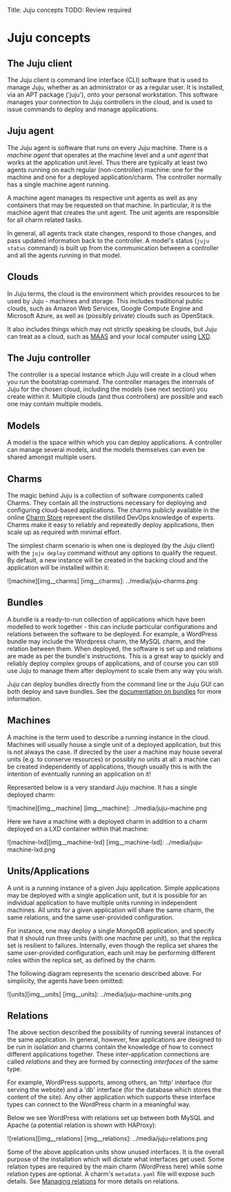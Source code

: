 Title: Juju concepts
TODO:  Review required

# Juju concepts

## The Juju client

The Juju client is command line interface (CLI) software that is used to
manage Juju, whether as an administrator or as a regular user. It is 
installed, via an APT package ('juju'), onto your personal workstation. 
This software manages your connection to Juju controllers in the cloud, 
and is used to issue commands to deploy and manage applications.

## Juju agent

The Juju agent is software that runs on every Juju machine. There is a *machine
agent* that operates at the machine level and a *unit agent* that works at the
application unit level. Thus there are typically at least two agents running on
each regular (non-controller) machine: one for the machine and one for a
deployed application/charm. The controller normally has a single machine agent
running.

A machine agent manages its respective unit agents as well as any containers
that may be requested on that machine. In particular, it is the machine agent
that creates the unit agent. The unit agents are responsible for all charm
related tasks.

In general, all agents track state changes, respond to those changes, and pass
updated information back to the controller. A model's status (`juju status`
command) is built up from the communication between a controller and all the
agents running in that model.

## Clouds

In Juju terms, the cloud is the environment which provides resources to be used
by Juju - machines and storage. This includes traditional public clouds, such
as Amazon Web Services, Google Compute Engine and Microsoft Azure, as well as
(possibly private) clouds such as OpenStack.

It also includes things which may not strictly speaking be clouds, but Juju can
treat as a cloud, such as [MAAS][maas] and your local computer using [LXD][lxd].


## The Juju controller

The controller is a special instance which Juju will create in a cloud when you
run the bootstrap command. The controller manages the internals of Juju for the
chosen cloud, including the models (see next section) you create within it.
Multiple clouds (and thus controllers) are possible and each one may contain
multiple models.

## Models

A model is the space within which you can deploy applications. A controller can 
manage several models, and the models themselves can even be shared amongst
multiple users.

## Charms

The magic behind Juju is a collection of software components called Charms. They
contain all the instructions necessary for deploying and configuring 
cloud-based applications. The charms publicly available in the online 
[Charm Store][charmstore] 
represent the distilled DevOps knowledge of experts. Charms make it easy to 
reliably and repeatedly deploy applications, then scale up as required with
minimal effort.

The simplest charm scenario is when one is deployed (by the Juju client) with
the `juju deploy` command without any options to qualify the request. By
default, a new instance will be created in the backing cloud and the
application will be installed within it:

![machine][img__charms]
[img__charms]: ../media/juju-charms.png

## Bundles

A bundle is a ready-to-run collection of applications which have been modelled
to work together - this can include particular configurations and relations
between the software to be deployed. For example, a WordPress bundle may include
the Wordpress charm, the MySQL charm, and the relation between them. When
deployed, the software is set up and relations are made as per the bundle's 
instructions. This is a great way to quickly and reliably deploy complex groups
of applications, and of course you can still use Juju to manage them after 
deployment to scale them any way you wish.

Juju can deploy bundles directly from the command line or the Juju GUI can both
deploy and save bundles. See the [documentation on bundles][bundles] for more
information.

## Machines

A machine is the term used to describe a running instance in the cloud. Machines
will usually house a single unit of a deployed application, but this is not
always the case. If directed by the user a machine may house several units (e.g.
to conserve resources) or possibly no units at all: a machine can be created 
independently of applications, though usually this is with the intention of 
eventually running an application on it!

Represented below is a very standard Juju machine. It has a single deployed
charm:

![machine][img__machine]
[img__machine]: ../media/juju-machine.png

Here we have a machine with a deployed charm in addition to a charm deployed on
a LXD container within that machine:

![machine-lxd][img__machine-lxd]
[img__machine-lxd]: ../media/juju-machine-lxd.png

## Units/Applications

A unit is a running instance of a given Juju application. Simple applications
may be deployed with a single application unit, but it is possible for an
individual application to have multiple units running in independent machines.
All units for a given application will share the same charm, the same
relations, and the same user-provided configuration.

For instance, one may deploy a single MongoDB application, and specify that it
should run three units (with one machine per unit), so that the replica set is
resilient to failures. Internally, even though the replica set shares the same
user-provided configuration, each unit may be performing different roles within
the replica set, as defined by the charm.

The following diagram represents the scenario described above. For simplicity,
the agents have been omitted:

![units][img__units]
[img__units]: ../media/juju-machine-units.png

## Relations

The above section described the possibility of running several instances of the
same application. In general, however, few applications are designed to be run
in isolation and charms contain the knowledge of how to connect different
applications together. These inter-application connections are called
*relations* and they are formed by connecting *interfaces* of the same type.

For example, WordPress supports, among others, an 'http' interface (for serving
the website) and a 'db' interface (for the database which stores the content of
the site). Any other application which supports these interface types can
connect to the WordPress charm in a meaningful way.

Below we see WordPress with relations set up between both MySQL and Apache (a
potential relation is shown with HAProxy):

![relations][img__relations]
[img__relations]: ../media/juju-relations.png

Some of the above application units show unused interfaces. It is the overall
purpose of the installation which will dictate what interfaces get used. Some
relation types are required by the main charm (WordPress here) while some
relation types are optional. A charm's `metadata.yaml` file will expose such
details. See [Managing relations][charms-relations] for more details on
relations.

[maas]: https://maas.io "Metal as a Service"
[bundles]: ./charms-bundles.html
[lxd]: http://www.ubuntu.com/cloud/lxd
[charmstore]: https://jujucharms.com/store
[charms-relations]: ./charms-relations.html 
